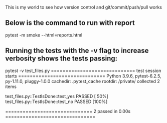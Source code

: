 This is my world to see how version control and git/commit/push/pull works

## Below is the command to run with report
pytest -m smoke --html=reports.html


## Running the tests with the -v flag to increase verbosity shows the tests passing:
pytest -v test_files.py
============================= test session starts ==============================
Python 3.9.6, pytest-6.2.5, py-1.11.0, pluggy-1.0.0 
cachedir: .pytest_cache
rootdir: /private/
collected 2 items

test_files.py::TestIsDone::test_yes PASSED                               [ 50%]
test_files.py::TestIsDone::test_no PASSED                                [100%]

============================== 2 passed in 0.00s ===============================
